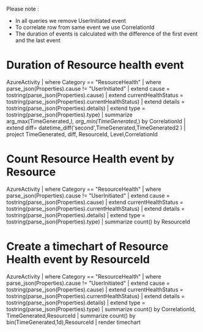 Please note :

 - In all queries we remove UserInitiated event
 - To correlate row from same event we use CorrelationId
 - The duration of events is calculated with the difference of the first event and the last event

# Duration of Resource health event

AzureActivity
| where Category == "ResourceHealth"
| where parse_json(Properties).cause != "UserInitiated"
| extend cause = tostring(parse_json(Properties).cause)
| extend currentHealthStatus = tostring(parse_json(Properties).currentHealthStatus)
| extend details = tostring(parse_json(Properties).details)
| extend type = tostring(parse_json(Properties).type)
| summarize arg_max(TimeGenerated,*), arg_min(TimeGenerated,*) by CorrelationId
| extend diff= datetime_diff('second',TimeGenerated,TimeGenerated2 )
| project TimeGenerated, diff, ResourceId, Level,CorrelationId


# Count Resource Health event by Resource

AzureActivity
| where Category == "ResourceHealth"
| where parse_json(Properties).cause != "UserInitiated"
| extend cause = tostring(parse_json(Properties).cause)
| extend currentHealthStatus = tostring(parse_json(Properties).currentHealthStatus)
| extend details = tostring(parse_json(Properties).details)
| extend type = tostring(parse_json(Properties).type)
| summarize count() by ResourceId

# Create a timechart of Resource Health event by ResourceId

AzureActivity
| where Category == "ResourceHealth"
| where parse_json(Properties).cause != "UserInitiated"
| extend cause = tostring(parse_json(Properties).cause)
| extend currentHealthStatus = tostring(parse_json(Properties).currentHealthStatus)
| extend details = tostring(parse_json(Properties).details)
| extend type = tostring(parse_json(Properties).type)
| summarize count() by CorrelationId, TimeGenerated,ResourceId
| summarize count() by bin(TimeGenerated,1d),ResourceId
| render timechart